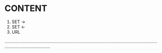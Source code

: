 # CONTENT

1. SET ->
2. SET <-
3. URL

.................................................................................................................................................................
